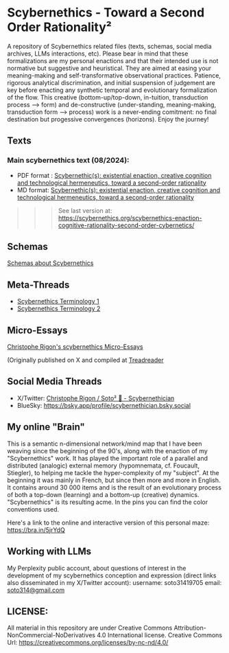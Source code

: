 # Scybernethics - Toward a Second Order Rationality²
A repository of Scybernethics related files (texts, schemas, social media archives, LLMs interactions, etc). Please bear in mind that these formalizations are my personal enactions and that their intended use is not normative but suggestive and heuristical. They are aimed at easing your meaning-making and self-transformative observational practices. Patience, rigorous analytical discrimination, and initial suspension of judgement are key before enacting any synthetic temporal and evolutionary formalization of the flow. This creative (bottom-up/top-down, in-tuition, transduction process --> form) and de-constructive (under-standing, meaning-making, transduction form --> process) work is a never-ending comitment: no final destination but progessive convergences (horizons). Enjoy the journey!

## Texts

### Main scybernethics text (08/2024): 
- PDF format : [Scybernethic(s): existential enaction, creative cognition and technological hermeneutics, toward a second-order rationality](https://github.com/cog-data/Scybernethics/blob/main/Scybernethic(s)_%20existential%20enaction%2C%20creative%20cognition%20and%20technological%20hermeneutics%2C%20toward%20a%20second-order%20rationality.pdf)
- MD format: [Scybernethic(s): existential enaction, creative cognition and technological hermeneutics, toward a second-order rationality](https://github.com/cog-data/Scybernethics/blob/main/Scybernethics%20-%20Existential%20enaction%2C%20Creative%20cognition%20and%20Technological%20hermeneutics%2C%20toward%20a%20second-order%20Rationality.md)

>>> See last version at: https://scybernethics.org/scybernethics-enaction-cognitive-rationality-second-order-cybernetics/

## Schemas

[Schemas about Scybernethics](https://github.com/cog-data/Scybernethics/tree/main/Schemas)

## Meta-Threads
- [Scybernethics Terminology 1](https://github.com/cog-data/Scybernethics/blob/main/Micro-Essays/ThreadReader_0_ki_cog_1789933765277425852.pdf)
- [Scybernethics Terminology 2](https://github.com/cog-data/Scybernethics/blob/main/Micro-Essays/ThreadReader_0_ki_cog_1816432449032737118.pdf)

## Micro-Essays 

[Christophe Rigon's scybernethics Micro-Essays](https://github.com/cog-data/Scybernethics/tree/main/Micro-Essays)

(Originally published on X and compiled at [Treadreader](https://threadreaderapp.com/user/ki_cog)

## Social Media Threads

- X/Twitter: [Christophe Rigon / Soto² 🪸 - Scybernethician](https://x.com/ki_cog)
- BlueSky: https://bsky.app/profile/scybernethician.bsky.social

## My online "Brain"

This is a semantic n-dimensional network/mind map that I have been weaving since the beginning of the 90's, along with the enaction of my "Scybernethics" work. It has played the important role of a parallel and distributed (analogic) external memory (hypomnemata, cf. Foucault, Stiegler), to helping me tackle the hyper-complexity of my "subject". At the beginning it was mainly in French, but since then more and more in English. It contains around 30 000 items and is the result of an evolutionary process of both a top-down (learning) and a bottom-up (creative) dynamics. "Scybernethics" is its resulting acme. In the pins you can find the color conventions used.

Here's a link to the online and interactive version of this personal maze: https://bra.in/5jrYdQ

## Working with LLMs

My Perplexity public account, about questions of interest in the development of my scybernethics conception and expression (direct links also disseminated in my X/Twitter account): 
username: soto31419705
email: soto314@gmail.com

## LICENSE: 
All material in this repository are under Creative Commons Attribution-NonCommercial-NoDerivatives 4.0 International license.
Creative Commons Url: https://creativecommons.org/licenses/by-nc-nd/4.0/ 
